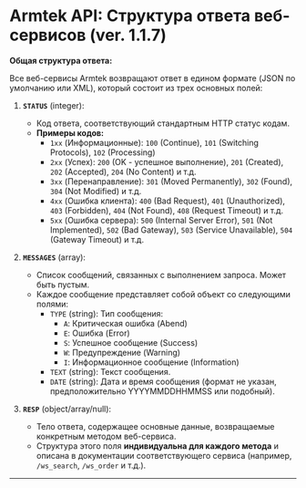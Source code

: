 # Armtek API: Структура ответа веб-сервисов (ver. 1.1.7)

**Общая структура ответа:**

Все веб-сервисы Armtek возвращают ответ в едином формате (JSON по умолчанию или XML), который состоит из трех основных полей:

1. **`STATUS`** (integer):
    * Код ответа, соответствующий стандартным HTTP статус кодам.
    * **Примеры кодов:**
        * `1xx` (Информационные): `100` (Continue), `101` (Switching Protocols), `102` (Processing)
        * `2xx` (Успех): `200` (OK - успешное выполнение), `201` (Created), `202` (Accepted), `204` (No Content) и т.д.
        * `3xx` (Перенаправление): `301` (Moved Permanently), `302` (Found), `304` (Not Modified) и т.д.
        * `4xx` (Ошибка клиента): `400` (Bad Request), `401` (Unauthorized), `403` (Forbidden), `404` (Not Found), `408` (Request Timeout) и т.д.
        * `5xx` (Ошибка сервера): `500` (Internal Server Error), `501` (Not Implemented), `502` (Bad Gateway), `503` (Service Unavailable), `504` (Gateway Timeout) и т.д.

2. **`MESSAGES`** (array):
    * Список сообщений, связанных с выполнением запроса. Может быть пустым.
    * Каждое сообщение представляет собой объект со следующими полями:
        * `TYPE` (string): Тип сообщения:
            * `A`: Критическая ошибка (Abend)
            * `E`: Ошибка (Error)
            * `S`: Успешное сообщение (Success)
            * `W`: Предупреждение (Warning)
            * `I`: Информационное сообщение (Information)
        * `TEXT` (string): Текст сообщения.
        * `DATE` (string): Дата и время сообщения (формат не указан, предположительно YYYYMMDDHHMMSS или подобный).

3. **`RESP`** (object/array/null):
    * Тело ответа, содержащее основные данные, возвращаемые конкретным методом веб-сервиса.
    * Структура этого поля **индивидуальна для каждого метода** и описана в документации соответствующего сервиса (например, `/ws_search`, `/ws_order` и т.д.).

---
